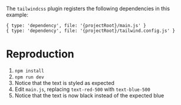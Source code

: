 The `tailwindcss` plugin registers the following dependencies in this example:

```
{ type: 'dependency', file: '{projectRoot}/main.js' }
{ type: 'dependency', file: '{projectRoot}/tailwind.config.js' }
```

# Reproduction

1. `npm install`
2. `npm run dev`
3. Notice that the text is styled as expected
4. Edit `main.js`, replacing `text-red-500` with `text-blue-500`
5. Notice that the text is now black instead of the expected blue
